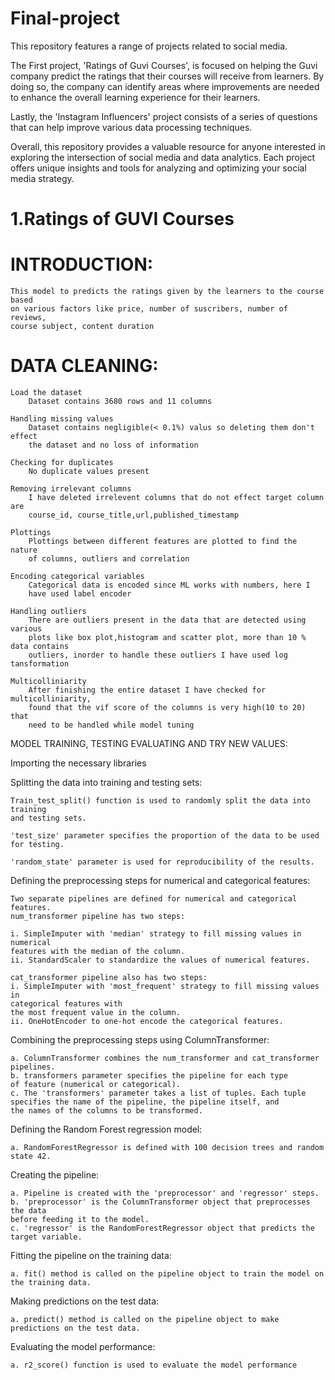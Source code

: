 # Final-project

This repository features a range of projects related to social media.

The First project, 'Ratings of Guvi Courses', is focused on helping the Guvi company 
predict the ratings that their courses will receive from learners. By doing so, the company
can identify areas where improvements are needed to enhance the overall learning experience
for their learners.

Lastly, the 'Instagram Influencers' project consists of a series of questions that can help
improve various data processing techniques.

Overall, this repository provides a valuable resource for anyone interested in exploring 
the intersection of social media and data analytics. Each project offers unique insights 
and tools for analyzing and optimizing your social media strategy.


# 1.Ratings of GUVI Courses

# INTRODUCTION:

    This model to predicts the ratings given by the learners to the course based 
    on various factors like price, number of suscribers, number of reviews, 
    course subject, content duration
    
# DATA CLEANING:

    Load the dataset
        Dataset contains 3680 rows and 11 columns
        
    Handling missing values
        Dataset contains negligible(< 0.1%) valus so deleting them don't effect
        the dataset and no loss of information
        
    Checking for duplicates
        No duplicate values present 
        
    Removing irrelevant columns
        I have deleted irrelevent columns that do not effect target column are 
        course_id, course_title,url,published_timestamp
        
    Plottings
        Plottings between different features are plotted to find the nature 
        of columns, outliers and correlation
        
    Encoding categorical variables
        Categorical data is encoded since ML works with numbers, here I 
        have used label encoder
        
    Handling outliers
        There are outliers present in the data that are detected using various
        plots like box plot,histogram and scatter plot, more than 10 % data contains
        outliers, inorder to handle these outliers I have used log tansformation
        
    Multicolliniarity
        After finishing the entire dataset I have checked for multicolliniarity, 
        found that the vif score of the columns is very high(10 to 20) that 
        need to be handled while model tuning

MODEL TRAINING, TESTING EVALUATING AND TRY NEW VALUES:

Importing the necessary libraries

Splitting the data into training and testing sets:

    Train_test_split() function is used to randomly split the data into training 
    and testing sets.

    'test_size' parameter specifies the proportion of the data to be used for testing.

    'random_state' parameter is used for reproducibility of the results.

Defining the preprocessing steps for numerical and categorical features:

    Two separate pipelines are defined for numerical and categorical features.
    num_transformer pipeline has two steps:

    i. SimpleImputer with 'median' strategy to fill missing values in numerical 
    features with the median of the column.
    ii. StandardScaler to standardize the values of numerical features.

    cat_transformer pipeline also has two steps:
    i. SimpleImputer with 'most_frequent' strategy to fill missing values in 
    categorical features with 
    the most frequent value in the column.
    ii. OneHotEncoder to one-hot encode the categorical features.

Combining the preprocessing steps using ColumnTransformer:

    a. ColumnTransformer combines the num_transformer and cat_transformer pipelines.
    b. transformers parameter specifies the pipeline for each type
    of feature (numerical or categorical).
    c. The 'transformers' parameter takes a list of tuples. Each tuple 
    specifies the name of the pipeline, the pipeline itself, and 
    the names of the columns to be transformed.
    
Defining the Random Forest regression model:

    a. RandomForestRegressor is defined with 100 decision trees and random state 42.

Creating the pipeline:

    a. Pipeline is created with the 'preprocessor' and 'regressor' steps.
    b. 'preprocessor' is the ColumnTransformer object that preprocesses the data
    before feeding it to the model.
    c. 'regressor' is the RandomForestRegressor object that predicts the target variable.

Fitting the pipeline on the training data:

    a. fit() method is called on the pipeline object to train the model on the training data.

Making predictions on the test data:

    a. predict() method is called on the pipeline object to make predictions on the test data.

Evaluating the model performance:

    a. r2_score() function is used to evaluate the model performance
